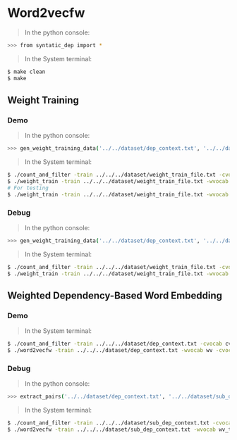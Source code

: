 # Word2vecfw

> In the python console:

```bash
>>> from syntatic_dep import *
```

> In the System terminal:

```bash
$ make clean
$ make
```

## Weight Training

### Demo

> In the python console:

```bash
>>> gen_weight_training_data('../../dataset/dep_context.txt', '../../dataset/weight_train_file.txt', {'complexity', 'time complexity', 'space complexity'}, {'java', 'python', 'javascript'})
```

> In the System terminal:

```bash
$ ./count_and_filter -train ../../../dataset/weight_train_file.txt -cvocab cv -wvocab wv -rvocab rv -min-count 100
$ ./weight_train -train ../../../dataset/weight_train_file.txt -wvocab wv -cvocab cv -rvocab rv -rweight rw -output word_embedding.bin -iters 100 -binary 1 -size 200 -negative 15 -threads 10
# For testing
$ ./weight_train -train ../../../dataset/weight_train_file.txt -wvocab wv -cvocab cv -rvocab rv -rweight rw -output word_embedding.bin -iters 100 -binary 0 -size 200 -negative 15 -threads 10
```

### Debug

> In the python console:

```bash
>>> gen_weight_training_data('../../dataset/dep_context.txt', '../../dataset/weight_train_file.txt', {'complexity'}, {'java'})
```

> In the System terminal:

```bash
$ ./count_and_filter -train ../../../dataset/weight_train_file.txt -cvocab cv_t -wvocab wv_t -rvocab rv_t -min-count 1
$ ./weight_train -train ../../../dataset/weight_train_file.txt -wvocab wv_t -cvocab cv_t -rvocab rv_t -rweight rw_t -output word_embedding.bin -iters 2 -binary 0 -size 20 -negative 1 -threads 1
```

## Weighted Dependency-Based Word Embedding

### Demo

> In the System terminal:

```bash
$ ./count_and_filter -train ../../../dataset/dep_context.txt -cvocab cv -wvocab wv -rvocab rv -min-count 100
$ ./word2vecfw -train ../../../dataset/dep_context.txt -wvocab wv -cvocab cv -rvocab rv -rweight rw -output word_embedding.bin -iters 100 -binary 1 -size 200 -negative 15 -threads 10
```

### Debug

> In the python console:

```bash
>>> extract_pairs('../../dataset/dep_context.txt', '../../dataset/sub_dep_context.txt', {'complexity', 'java'})
```

> In the System terminal:

```bash
$ ./count_and_filter -train ../../../dataset/sub_dep_context.txt -cvocab cv_t -wvocab wv_t -rvocab rv_t -min-count 1
$ ./word2vecfw -train ../../../dataset/sub_dep_context.txt -wvocab wv_t -cvocab cv_t -rvocab rv_t -rweight rw_t -output word_embedding.bin -iters 2 -binary 0 -size 20 -negative 1 -threads 1
```
